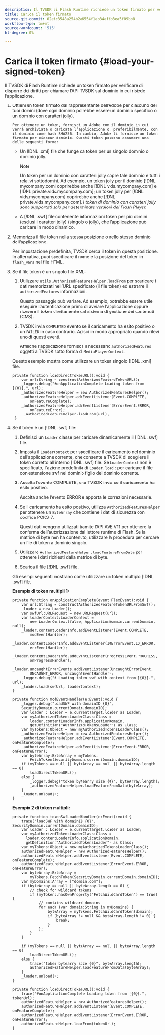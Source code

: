 ```yaml
---
description: Il TVSDK di Flash Runtime richiede un token firmato per verificare di disporre dei diritti per chiamare l’API TVSDK sul dominio in cui risiede l’applicazione.
title: Carica il token firmato
source-git-commit: 02ebc3548a254b2a6554f1ab34afbb3ea5f09bb8
workflow-type: tm+mt
source-wordcount: '515'
ht-degree: 0%

---
```


# Carica il token firmato {#load-your-signed-token}

Il TVSDK di Flash Runtime richiede un token firmato per verificare di disporre dei diritti per chiamare l’API TVSDK sul dominio in cui risiede l’applicazione.

1. Ottieni un token firmato dal rappresentante dell’Adobe per ciascuno dei tuoi domini (dove ogni dominio potrebbe essere un dominio specifico o un dominio con caratteri jolly).

       Per ottenere un token, fornisci un Adobe con il dominio in cui verrà archiviata o caricata l’applicazione o, preferibilmente, con il dominio come hash SHA256. In cambio, Adobe ti fornisce un token firmato per ciascun dominio. Questi token possono assumere una delle seguenti forme:
   
   * Un [!DNL .xml] file che funge da token per un singolo dominio o dominio jolly.

     >[!NOTE]
     >
     >Un token per un dominio con caratteri jolly copre tale dominio e tutti i relativi sottodomini. Ad esempio, un token jolly per il dominio [!DNL mycompany.com] coprirebbe anche [!DNL vids.mycompany.com] e [!DNL private.vids.mycompany.com]; un token jolly per [!DNL vids.mycompany.com] coprirebbe anche [!DNL private.vids.mycompany.com]. *I token di dominio con caratteri jolly sono supportati solo per determinate versioni del Flash Player.*

   * A [!DNL .swf] file contenente informazioni token per più domini (esclusi i caratteri jolly) (singolo o jolly), che l’applicazione può caricare in modo dinamico.

1. Memorizza il file token nella stessa posizione o nello stesso dominio dell’applicazione.

   Per impostazione predefinita, TVSDK cerca il token in questa posizione. In alternativa, puoi specificare il nome e la posizione del token in `flash_vars` nel file HTML.
1. Se il file token è un singolo file XML:
   1. Utilizzare `utils.AuthorizedFeaturesHelper.loadFrom` per scaricare i dati memorizzati nell’URL specificato (il file token) ed estrarre il `authorizedFeatures` informazioni.

      Questo passaggio può variare. Ad esempio, potrebbe essere utile eseguire l’autenticazione prima di avviare l’applicazione oppure ricevere il token direttamente dal sistema di gestione dei contenuti (CMS).

   1. TVSDK invia `COMPLETED` evento se il caricamento ha esito positivo o un `FAILED` in caso contrario. Agisci in modo appropriato quando rilevi uno di questi eventi.

      Affinché l&#39;applicazione fornisca il necessario `authorizedFeatures` oggetti a TVSDK sotto forma di `MediaPlayerContext`.

   Questo esempio mostra come utilizzare un token singolo [!DNL .xml] file.

   ```
   private function loadDirectTokenURL():void { 
       var url:String = constructAuthorizedFeatureTokenURL(); 
       _logger.debug("#onApplicationComplete Loading token from [{0}].", url); 
       _authorizedFeatureHelper = new AuthorizedFeaturesHelper(); 
       _authorizedFeatureHelper.addEventListener(Event.COMPLETE,  
           onFeatureComplete); 
       _authorizedFeatureHelper.addEventListener(ErrorEvent.ERROR,  
           onFeatureError); 
        _authorizedFeatureHelper.loadFrom(url); 
    }
   ```

1. Se il token è un [!DNL .swf] file:
   1. Definisci un `Loader` classe per caricare dinamicamente il [!DNL .swf] file.
   1. Imposta il `LoaderContext` per specificare il caricamento nel dominio dell&#39;applicazione corrente, che consente a TVSDK di scegliere il token corretto all&#39;interno [!DNL .swf] file. Se `LoaderContext` non è specificato, l&#39;azione predefinita di `Loader.load` : per caricare il file con estensione swf nel dominio figlio del dominio corrente.
   1. Ascolta l’evento COMPLETE, che TVSDK invia se il caricamento ha esito positivo.

      Ascolta anche l’evento ERROR e apporta le correzioni necessarie.
   1. Se il caricamento ha esito positivo, utilizza `AuthorizedFeaturesHelper` per ottenere un `ByteArray` che contiene i dati di sicurezza con codifica PCKS-7.

      Questi dati vengono utilizzati tramite l’API AVE V11 per ottenere la conferma dell’autorizzazione dal lettore runtime di Flash. Se la matrice di byte non ha contenuto, utilizzare la procedura per cercare un file di token a dominio singolo.
   1. Utilizzare `AuthorizedFeatureHelper.loadFeatureFromData` per ottenere i dati richiesti dalla matrice di byte.
   1. Scarica il file [!DNL .swf] file.

   Gli esempi seguenti mostrano come utilizzare un token multiplo [!DNL .swf] file.

   **Esempio di token multipli 1:**

   ```
   private function onApplicationComplete(event:FlexEvent):void { 
       var url:String = constructAuthorizedFeatureTokenURLFromSwf();   
       _loader = new Loader(); 
       var swfUrl:URLRequest = new URLRequest(url); 
       var loaderContext:LoaderContext =  
           new LoaderContext(false, ApplicationDomain.currentDomain, null); 
       _loader.contentLoaderInfo.addEventListener(Event.COMPLETE,  
           modEventHandler); 
       _loader.contentLoaderInfo.addEventListener(IOErrorEvent.IO_ERROR,  
           errEventHandler); 
       _loader.contentLoaderInfo.addEventListener(ProgressEvent.PROGRESS,  
           onProgressHandler); 
       _loader.uncaughtErrorEvents.addEventListener(UncaughtErrorEvent. 
           UNCAUGHT_ERROR, uncaughtEventHandler); 
       _logger.debug("# Loading token swf with context from [{0}].", url); 
       _loader.load(swfUrl, loaderContext); 
   } 
   
   private function modEventHandler(e:Event):void { 
       _logger.debug("loadSWF with domainID {0}",  
       SecurityDomain.currentDomain.domainID); 
       var loader : Loader = e.currentTarget.loader as Loader; 
       var myAuthorizedTokensLoaderClass:Class =  
           loader.contentLoaderInfo.applicationDomain. 
           getDefinition("AuthorizedTokensLoader") as Class; 
       var myTokens:Object = new myAuthorizedTokensLoaderClass(); 
       _authorizedFeatureHelper = new AuthorizedFeaturesHelper(); 
       _authorizedFeatureHelper.addEventListener(Event.COMPLETE, onFeatureComplete); 
       _authorizedFeatureHelper.addEventListener(ErrorEvent.ERROR, onFeatureError); 
       var byteArray:ByteArray = myTokens. 
           FetchToken(SecurityDomain.currentDomain.domainID); 
       if (myTokens == null || byteArray == null || byteArray.length == 0) 
           loadDirectTokenURL(); 
       else { 
           _logger.debug("token bytearry size {0}", byteArray.length); 
           _authorizedFeatureHelper.loadFeatureFromData(byteArray); 
       } 
       _loader.unload(); 
   } 
   ```

   **Esempio 2 di token multipli:**

   ```
   private function tokenSwfLoadedHandler(e:Event):void { 
       trace("loadSWF with domainID {0}", SecurityDomain.currentDomain.domainID); 
       var loader : Loader = e.currentTarget.loader as Loader; 
       var myAuthorizedTokensLoaderClass:Class =  
         loader.contentLoaderInfo.applicationDomain. 
         getDefinition("AuthorizedTokensLoader") as Class; 
       var myTokens:Object = new myAuthorizedTokensLoaderClass(); 
       authorizedFeatureHelper = new AuthorizedFeaturesHelper(); 
       authorizedFeatureHelper.addEventListener(Event.COMPLETE, onFeatureComplete); 
       authorizedFeatureHelper.addEventListener(ErrorEvent.ERROR, onFeatureError); 
       var byteArray:ByteArray =  
           myTokens.FetchToken(SecurityDomain.currentDomain.domainID); 
       var myDomains:Array = ["domain.com"]; 
       if (byteArray == null || byteArray.length == 0) { 
           // check for wildcard tokens 
           if (myTokens.hasOwnProperty("FetchWildCardToken") == true) { 
               // contains wildcard domains 
               for each (var domain:String in myDomains) { 
                   byteArray = myTokens.FetchWildCardToken(domain); 
                   if (byteArray != null && byteArray.length != 0) { 
                       break; 
                   } 
               }; 
           } 
       } 
   
       if (myTokens == null || byteArray == null || byteArray.length == 0) 
           loadDirectTokenURL(); 
       else { 
           trace("token bytearry size {0}", byteArray.length); 
           authorizedFeatureHelper.loadFeatureFromData(byteArray); 
       } 
       _loader.unload(); 
   } 
   
   private function loadDirectTokenURL():void { 
       trace("#onApplicationComplete Loading token from [{0}].", tokenUrl); 
       authorizedFeatureHelper = new AuthorizedFeaturesHelper(); 
       authorizedFeatureHelper.addEventListener(Event.COMPLETE, onFeatureComplete); 
       authorizedFeatureHelper.addEventListener(ErrorEvent.ERROR, onFeatureError); 
       authorizedFeatureHelper.loadFrom(tokenUrl); 
   }
   ```
